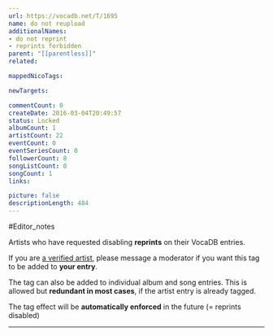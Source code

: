 ```yaml
---
url: https://vocadb.net/T/1695
name: do not reupload
additionalNames: 
- do not reprint
- reprints forbidden
parent: "[[parentless]]"
related:

mappedNicoTags:

newTargets:

commentCount: 0
createDate: 2016-03-04T20:49:57
status: Locked
albumCount: 1
artistCount: 22
eventCount: 0
eventSeriesCount: 0
followerCount: 8
songListCount: 0
songCount: 1
links: 

picture: false
descriptionLength: 484
---
```


#Editor_notes

Artists who have requested disabling **reprints** on their VocaDB entries.

If you are [a verified artist](https://wiki.vocadb.net/docs/artists/artist-verification), please message a moderator if you want this tag to be added to **your entry**.

The tag can also be added to individual album and song entries. This is allowed but **redundant in most cases**, if the artist entry is already tagged.

The tag effect will be **automatically enforced** in the future (= reprints disabled)

---

